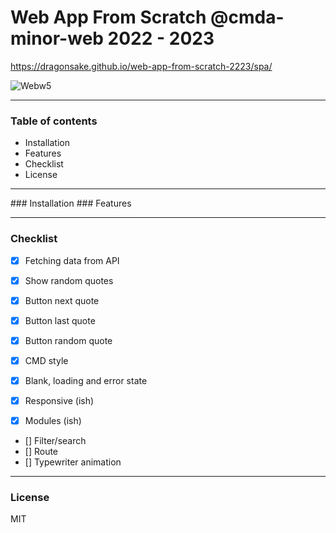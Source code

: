 # Web App From Scratch @cmda-minor-web 2022 - 2023

https://dragonsake.github.io/web-app-from-scratch-2223/spa/

![Webw5](https://user-images.githubusercontent.com/40611000/224275146-19f5494b-ad0f-4e8e-8621-42406bd54646.PNG)

***

### Table of contents

* Installation
* Features
* Checklist
* License

***
<!-- How about a section that describes how to install this project? 🤓 --> ### Installation

<!-- ...but how does one use this project? What are its features 🤔 --> ### Features

<!-- What external data source is featured in your project and what are its properties 🌠 -->

***

### Checklist

- [X] Fetching data from API
- [x] Show random quotes
- [x] Button next quote
- [x] Button last quote
- [x] Button random quote
- [x] CMD style
- [x] Blank, loading and error state

- [x] Responsive (ish)
- [x] Modules (ish)
- [] Filter/search
- [] Route
- [] Typewriter animation

***

### License

MIT

